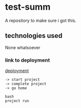 # test-summ
A repository to make sure i got this.

## technologies used
None whatsoever

### link to deployment
[deployment](deployment.md)

    -> start project
    -> complete project
    -> go home

```
bash
project run
```
